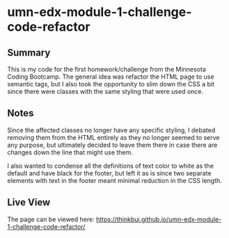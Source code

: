 # umn-edx-module-1-challenge-code-refactor

## Summary
This is my code for the first homework/challenge from the Minnesota Coding Bootcamp.  The general idea was refactor the HTML page to use semantic tags, but I also took the opportunity to slim down the CSS a bit since there were classes with the same styling that were used once.

## Notes
Since the affected classes no longer have any specific styling, I debated removing them from the HTML entirely as they no longer seemed to serve any purpose, but ultimately decided to leave them there in case there are changes down the line that might use them.

I also wanted to condense all the definitions of text color to white as the default and have black for the footer, but left it as is since two separate elements with text in the footer meant minimal reduction in the CSS length.

## Live View
The page can be viewed here: https://thinkbui.github.io/umn-edx-module-1-challenge-code-refactor/
